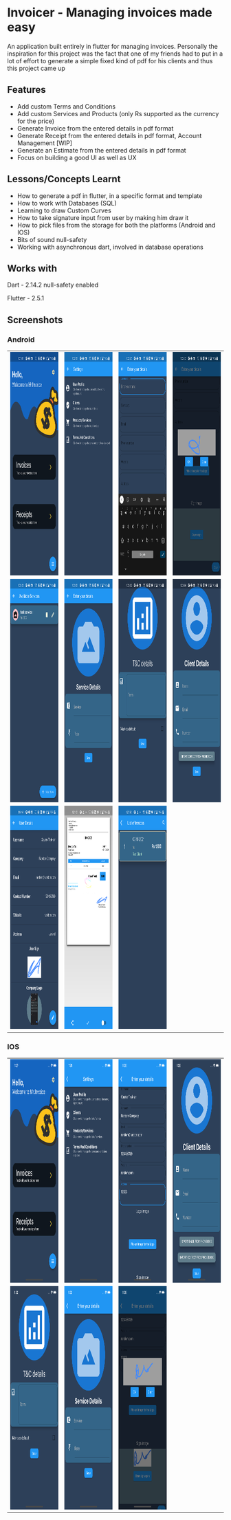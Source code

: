 # Invoicer - Managing invoices made easy

An application built entirely in flutter for managing invoices. Personally the inspiration for this project was the fact that one of my friends
had to put in a lot of effort to generate a simple fixed kind of pdf for his clients and thus this project came up

## Features
- Add custom Terms and Conditions
- Add custom Services and Products (only Rs supported as the currency for the price)
- Generate Invoice from the entered details in pdf format
- Generate Receipt from the entered details in pdf format, Account Management [WIP]
- Generate an Estimate from the entered details in pdf format
- Focus on building a good UI as well as UX

## Lessons/Concepts Learnt
- How to generate a pdf in flutter, in a specific format and template
- How to work with Databases (SQL)
- Learning to draw Custom Curves
- How to take signature input from user by making him draw it
- How to pick files from the storage for both the platforms (Android and IOS)
- Bits of sound null-safety
- Working with asynchronous dart, involved in database operations

## Works with

Dart - 2.14.2 null-safety enabled

Flutter - 2.5.1

## Screenshots

### Android

<table>
 <tr>
    <td><img src="static/android/1.png" width=270 height=520></td>
    <td><img src="static/android/2.png" width=270 height=520></td>
    <td><img src="static/android/3.png" width=270 height=520></td>
    <td><img src="static/android/4.png" width=270 height=520></td>
  </tr>
  <tr>
      <td><img src="static/android/5.png" width=270 height=520></td>
      <td><img src="static/android/6.png" width=270 height=520></td>
      <td><img src="static/android/7.png" width=270 height=520></td>
      <td><img src="static/android/8.png" width=270 height=520></td>
    </tr>
    <tr>
          <td><img src="static/android/9.png" width=270 height=520></td>
          <td><img src="static/android/10.png" width=270 height=520></td>
          <td><img src="static/android/11.png" width=270 height=520></td>
    </tr>
</table>


### IOS


<table>
 <tr>
    <td><img src="static/ios/1.png" width=270 height=520></td>
    <td><img src="static/ios/2.png" width=270 height=520></td>
    <td><img src="static/ios/3.png" width=270 height=520></td>
    <td><img src="static/ios/4.png" width=270 height=520></td>
  </tr>
  <tr>
      <td><img src="static/ios/5.png" width=270 height=520></td>
      <td><img src="static/ios/6.png" width=270 height=520></td>
      <td><img src="static/ios/7.png" width=270 height=520></td>
    </tr>
</table>

